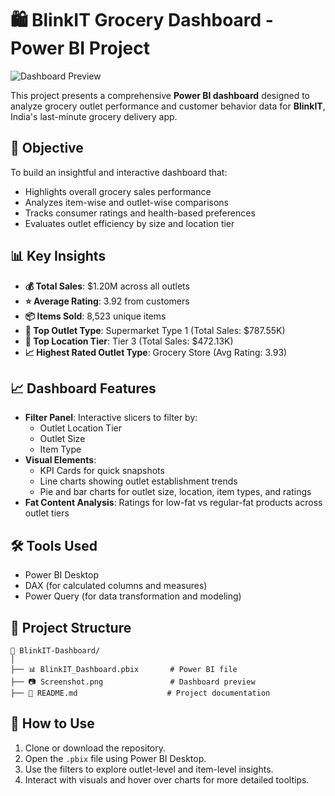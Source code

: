 # 🛍️ BlinkIT Grocery Dashboard - Power BI Project

![Dashboard Preview](./Dashboardimage.png)

This project presents a comprehensive **Power BI dashboard** designed to analyze grocery outlet performance and customer behavior data for **BlinkIT**, India's last-minute grocery delivery app.

## 🎯 Objective

To build an insightful and interactive dashboard that:
- Highlights overall grocery sales performance
- Analyzes item-wise and outlet-wise comparisons
- Tracks consumer ratings and health-based preferences
- Evaluates outlet efficiency by size and location tier

## 📊 Key Insights

- **💰 Total Sales**: $1.20M across all outlets
- **⭐ Average Rating**: 3.92 from customers
- **📦 Items Sold**: 8,523 unique items
- **🏪 Top Outlet Type**: Supermarket Type 1 (Total Sales: $787.55K)
- **📍 Top Location Tier**: Tier 3 (Total Sales: $472.13K)
- **📈 Highest Rated Outlet Type**: Grocery Store (Avg Rating: 3.93)

## 📈 Dashboard Features

- **Filter Panel**: Interactive slicers to filter by:
  - Outlet Location Tier
  - Outlet Size
  - Item Type
- **Visual Elements**:
  - KPI Cards for quick snapshots
  - Line charts showing outlet establishment trends
  - Pie and bar charts for outlet size, location, item types, and ratings
- **Fat Content Analysis**: Ratings for low-fat vs regular-fat products across outlet tiers

## 🛠️ Tools Used

- Power BI Desktop
- DAX (for calculated columns and measures)
- Power Query (for data transformation and modeling)

## 📂 Project Structure

```
📁 BlinkIT-Dashboard/
│
├── 📊 BlinkIT_Dashboard.pbix       # Power BI file
├── 📷 Screenshot.png               # Dashboard preview
├── 📄 README.md                    # Project documentation
```

## 🚀 How to Use

1. Clone or download the repository.
2. Open the `.pbix` file using Power BI Desktop.
3. Use the filters to explore outlet-level and item-level insights.
4. Interact with visuals and hover over charts for more detailed tooltips.

